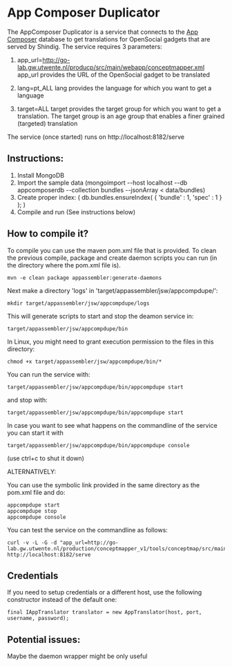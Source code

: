 App Composer Duplicator
=======================

The AppComposer Duplicator is a service that connects to the [App Composer](http://appcomposer.readthedocs.org) database to get translations for OpenSocial gadgets that are served by Shindig. The service requires 3 parameters:

1. app_url=http://go-lab.gw.utwente.nl/producp/src/main/webapp/conceptmapper.xml
app_url provides the URL of the OpenSocial gadget to be translated

2. lang=pt_ALL
lang provides the language for which you want to get a language

3. target=ALL
target provides the target group for which you want to get a translation. The target group is an age group that enables a finer grained (targeted) translation

The service (once started) runs on http://localhost:8182/serve

Instructions:
-------------

 1. Install MongoDB
 2. Import the sample data (mongoimport --host localhost --db appcomposerdb --collection bundles --jsonArray < data/bundles)
 3. Create proper index: ( db.bundles.ensureIndex( { 'bundle' : 1, 'spec' : 1 } ); )
 4. Compile and run (See instructions below)

How to compile it?
------------------

To compile you can use the maven pom.xml file that is provided. To clean the previous compile, package and create daemon scripts you can run (in the directory where the pom.xml file is).

    mvn -e clean package appassembler:generate-daemons

Next make a directory 'logs' in 'target/appassembler/jsw/appcompdupe/':

    mkdir target/appassembler/jsw/appcompdupe/logs

This will generate scripts to start and stop the deamon service in:

    target/appassembler/jsw/appcompdupe/bin

In Linux, you might need to grant execution permission to the files in this directory:

    chmod +x target/appassembler/jsw/appcompdupe/bin/*

You can run the service with:

    target/appassembler/jsw/appcompdupe/bin/appcompdupe start
    
and stop with:

    target/appassembler/jsw/appcompdupe/bin/appcompdupe start
    
In case you want to see what happens on the commandline of the service you can start it with 

    target/appassembler/jsw/appcompdupe/bin/appcompdupe console
    
(use ctrl+c to shut it down)

ALTERNATIVELY:

You can use the symbolic link provided in the same directory as the pom.xml file and do:

    appcompdupe start
    appcompdupe stop
    appcompdupe console

You can test the service on the commandline as follows:

    curl -v -L -G -d "app_url=http://go-lab.gw.utwente.nl/production/conceptmapper_v1/tools/conceptmap/src/main/webapp/conceptmapper.xml&lang=es_ALL&target=ALL" http://localhost:8182/serve

Credentials
-----------

If you need to setup credentials or a different host, use the following constructor instead of the default one:

    final IAppTranslator translator = new AppTranslator(host, port, username, password);

Potential issues:
-----------------

Maybe the daemon wrapper might be only useful

